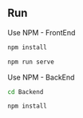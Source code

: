 ## Run

Use NPM - FrontEnd

```bash
npm install
```
```bash
npm run serve
```

Use NPM - BackEnd 

```bash
cd Backend
```
```bash
npm install
```
